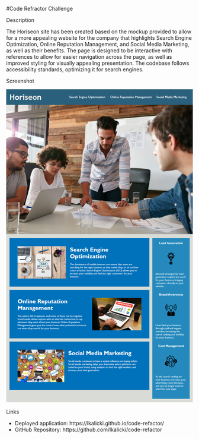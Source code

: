 #Code Refractor Challenge

Description

The Horiseon site has been created based on the mockup provided to allow for a more appealing website for the company that highlights Search Engine Optimization, Online Reputation Management, and Social Media Marketing, as well as their benefits. The page is designed to be interactive with references to allow for easier navigation across the page, as well as improved styling for visually appealing presentation. The codebase follows accessibility standards, optimizing it for search engines. 

Screenshot

 <img src="./assets/images/screenshot.png" alt="MockUp"/>



Links
<ul>
    <li>
    Deployed application: https://lkalicki.github.io/code-refactor/
    </li>
    <li>
    GitHub Repository: https://github.com/lkalicki/code-refactor
    </li>
</ul>